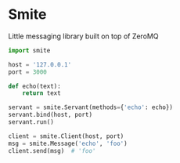 Smite
=====

Little messaging library built on top of ZeroMQ

```python
import smite

host = '127.0.0.1'
port = 3000

def echo(text):
    return text

servant = smite.Servant(methods={'echo': echo})
servant.bind(host, port)
servant.run()

client = smite.Client(host, port)
msg = smite.Message('echo', 'foo')
client.send(msg)  # 'foo'
```
